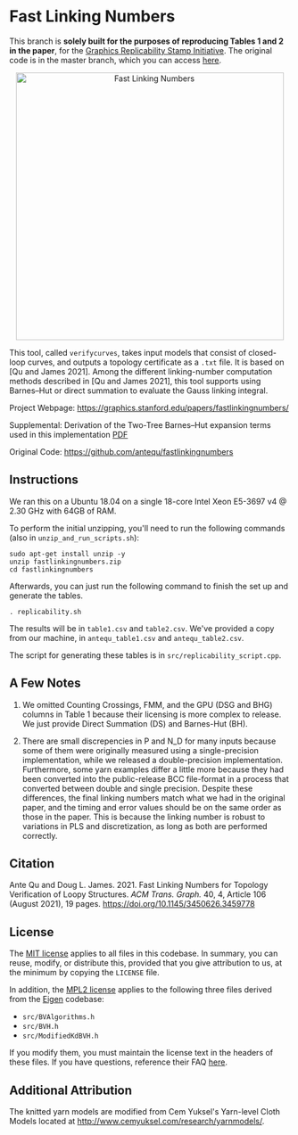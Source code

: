 # Fast Linking Numbers

This branch is **solely built for the purposes of reproducing Tables 1 and 2 in the paper**, for the [Graphics Replicability Stamp Initiative](http://www.replicabilitystamp.org/). The original code is in the master branch, which you can access [here](https://github.com/antequ/fastlinkingnumbers).

<p align="center"><img src="https://graphics.stanford.edu/papers/fastlinkingnumbers/assets/RepImage.jpg" alt="Fast Linking Numbers" width="480"/></p>

This tool, called `verifycurves`, takes input models that consist of closed-loop curves, and outputs a topology certificate as a `.txt` file. It is based on [Qu and James 2021]. Among the different linking-number computation methods described in [Qu and James 2021], this tool supports using Barnes–Hut or direct summation to evaluate the Gauss linking integral.

Project Webpage: https://graphics.stanford.edu/papers/fastlinkingnumbers/

Supplemental: Derivation of the Two-Tree Barnes–Hut expansion terms used in this implementation [PDF](https://graphics.stanford.edu/papers/fastlinkingnumbers/assets/Qu2021BarnesHutExpandedTermsReference.pdf)

Original Code: https://github.com/antequ/fastlinkingnumbers



## Instructions

We ran this on a Ubuntu 18.04 on a single 18-core Intel Xeon E5-3697 v4 @ 2.30 GHz with 64GB of RAM.

To perform the initial unzipping, you'll need to run the following commands (also in `unzip_and_run_scripts.sh`):

```
sudo apt-get install unzip -y
unzip fastlinkingnumbers.zip
cd fastlinkingnumbers
```

Afterwards, you can just run the following command to finish the set up and generate the tables.
```
. replicability.sh
```

The results will be in `table1.csv` and `table2.csv`. We've provided a copy from our machine, in `antequ_table1.csv` and `antequ_table2.csv`.

The script for generating these tables is in `src/replicability_script.cpp`.

## A Few Notes

1. We omitted Counting Crossings, FMM, and the GPU (DSG and BHG) columns in Table 1 because their licensing is more complex to release. We just provide Direct Summation (DS) and Barnes-Hut (BH).

2. There are small discrepencies in P and N_D for many inputs because some of them were originally measured using a single-precision implementation, while we released a double-precision implementation. Furthermore, some yarn examples differ a little more because they had been converted into the public-release BCC file-format in a process that converted between double and single precision. Despite these differences, the final linking numbers match what we had in the original paper, and the timing and error values should be on the same order as those in the paper. This is because the linking number is robust to variations in PLS and discretization, as long as both are performed correctly.

## Citation

Ante Qu and Doug L. James. 2021. Fast Linking Numbers for Topology Verification of Loopy Structures. *ACM Trans. Graph.* 40, 4, Article 106 (August 2021), 19 pages. https://doi.org/10.1145/3450626.3459778 

## License

The [MIT license](https://mit-license.org/) applies to all files in this codebase. In summary, you can reuse, modify, or distribute this, provided that you give attribution to us, at the minimum by copying the `LICENSE` file.

In addition, the [MPL2 license](https://www.mozilla.org/en-US/MPL/2.0/) applies to the following three files derived from the [Eigen](https://gitlab.com/libeigen/eigen) codebase:
* `src/BVAlgorithms.h`
* `src/BVH.h`
* `src/ModifiedKdBVH.h`

If you modify them, you must maintain the license text in the headers of these files. If you have questions, reference their FAQ [here](https://www.mozilla.org/en-US/MPL/2.0/FAQ/).

## Additional Attribution

The knitted yarn models are modified from Cem Yuksel's Yarn-level Cloth Models located at http://www.cemyuksel.com/research/yarnmodels/.
